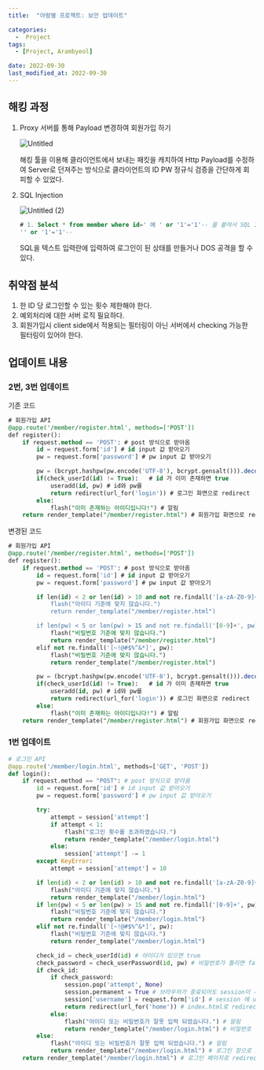 ```yaml
---
title:  "아람별 프로젝트: 보안 업데이트" 

categories:
  -  Project
tags:
  - [Project, Arambyeol]

date: 2022-09-30
last_modified_at: 2022-09-30
---
```



## 해킹 과정

1. Proxy 서버를 통해 Payload 변경하여 회원가입 하기
    
    ![Untitled](https://user-images.githubusercontent.com/86303312/193185642-609aa25f-13b0-4d7c-a9cf-384a38e3b48c.png)
    
    해킹 툴을 이용해 클라이언트에서 보내는 패킷을 캐치하여 Http Payload를 수정하여 Server로 던져주는 방식으로 클라이언트의 ID PW 정규식 검증을 간단하게 회피할 수 있었다. 
    
2. SQL Injection
    
    ![Untitled (2)](https://user-images.githubusercontent.com/86303312/193186365-1a7fe9a6-4602-47e2-92ba-a54ed8388c46.png)
    
    ```sql
    # 1. Select * from member where id=' 에 ' or '1'='1'-- 를 붙여서 SQL Injection을 시도한다. 
    '' or '1'='1'--
    ```
    
    SQL을 텍스트 입력란에 입력하여 로그인이 된 상태를 만들거나 DOS 공격을 할 수 있다. 
    

## 취약점 분석

1. 한 ID 당 로그인할 수 있는 횟수 제한해야 한다. 
2. 예외처리에 대한 서버 로직 필요하다. 
3. 회원가입시 client side에서 적용되는 필터링이 아닌 서버에서 checking 가능한 필터링이 있어야 한다. 

## 업데이트 내용

### 2번, 3번 업데이트

기존 코드

```sql
# 회원가입 API
@app.route('/member/register.html', methods=['POST'])
def register():
    if request.method == 'POST': # post 방식으로 받아옴
        id = request.form['id'] # id input 값 받아오기
        pw = request.form['password'] # pw input 값 받아오기

        pw = (bcrypt.hashpw(pw.encode('UTF-8'), bcrypt.gensalt())).decode('utf-8')  # 해싱 처리
        if(check_userId(id) != True):   # id 가 이미 존재하면 true
            useradd(id, pw) # id와 pw를 
            return redirect(url_for('login')) # 로그인 화면으로 redirect
        else:
            flash("이미 존재하는 아이디입니다!") # 알림
    return render_template("/member/register.html") # 회원가입 화면으로 redirect
```

변경된 코드

```sql
# 회원가입 API
@app.route('/member/register.html', methods=['POST'])
def register():
    if request.method == 'POST': # post 방식으로 받아옴
        id = request.form['id'] # id input 값 받아오기
        pw = request.form['password'] # pw input 값 받아오기

        if len(id) < 2 or len(id) > 10 and not re.findall('[a-zA-Z0-9]+', id) or re.findall('[-\'=]', id):
            flash("아이디 기준에 맞지 않습니다.")
            return render_template("/member/register.html")

        if len(pw) < 5 or len(pw) > 15 and not re.findall('[0-9]+', pw) and re.findall('[a-zA-Z]', pw) or re.findall('[-\'=]', pw):
            flash("비밀번호 기준에 맞지 않습니다.")
            return render_template("/member/register.html")
        elif not re.findall('[~!@#$%^&*]', pw):
            flash("비밀번호 기준에 맞지 않습니다.")
            return render_template("/member/register.html")

        pw = (bcrypt.hashpw(pw.encode('UTF-8'), bcrypt.gensalt())).decode('utf-8')  # 해싱 처리
        if(check_userId(id) != True):   # id 가 이미 존재하면 true
            useradd(id, pw) # id와 pw를 
            return redirect(url_for('login')) # 로그인 화면으로 redirect
        else:
            flash("이미 존재하는 아이디입니다!") # 알림
    return render_template("/member/register.html") # 회원가입 화면으로 redirect
```

### 1번 업데이트

```python
# 로그인 API
@app.route('/member/login.html', methods=['GET', 'POST'])
def login():
    if request.method == "POST": # post 방식으로 받아옴
        id = request.form['id'] # id input 값 받아오기
        pw = request.form['password'] # pw input 값 받아오기

        try:
            attempt = session['attempt']
            if attempt < 1:
                flash("로그인 횟수를 초과하였습니다.")
                return render_template("/member/login.html")
            else:
                session['attempt'] -= 1
        except KeyError:
            attempt = session['attempt'] = 10

        if len(id) < 2 or len(id) > 10 and not re.findall('[a-zA-Z0-9]+', id) or re.findall('[-\'=]', id):
            flash("아이디 기준에 맞지 않습니다.")
            return render_template("/member/login.html")
        if len(pw) < 5 or len(pw) > 15 and not re.findall('[0-9]+', pw) and re.findall('[a-zA-Z]', pw) or re.findall('[-\'=]', pw):
            flash("비밀번호 기준에 맞지 않습니다.")
            return render_template("/member/login.html")
        elif not re.findall('[~!@#$%^&*]', pw):
            flash("비밀번호 기준에 맞지 않습니다.")
            return render_template("/member/login.html")

        check_id = check_userId(id) # 아이디가 있으면 true
        check_password = check_userPassword(id, pw) # 비밀번호가 틀리면 false
        if check_id:
            if check_password:
                session.pop('attempt', None)
                session.permanent = True # 브라우저가 종료되어도 session이 사라지지 않도록 설정. 시간을 설정하지 않으면, default 값은 31일.
                session['username'] = request.form['id'] # session 에 userid 넣기
                return redirect(url_for('home')) # index.html로 redirect 한다. 
            else:
                flash("아이디 또는 비밀번호가 잘못 입력 되었습니다.") # 알림
                return render_template("/member/login.html") # 비밀번호 틀리면 다시 로그인 창으로 redirect
        else:
            flash("아이디 또는 비밀번호가 잘못 입력 되었습니다.") # 알림
            return render_template("/member/login.html") # 로그인 창으로 redirect
    return render_template("/member/login.html") # 로그인 페이지로 redirect
```